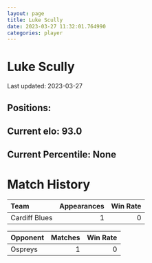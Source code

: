 ```yaml
---  
layout: page  
title: Luke Scully  
date: 2023-03-27 11:32:01.764990  
categories: player  
---
```

# Luke Scully


Last updated: 2023-03-27
## Positions: 

## Current elo: 93.0

## Current Percentile: None

# Match History


| Team          |   Appearances |   Win Rate |
|:--------------|--------------:|-----------:|
| Cardiff Blues |             1 |          0 |

| Opponent   |   Matches |   Win Rate |
|:-----------|----------:|-----------:|
| Ospreys    |         1 |          0 |
